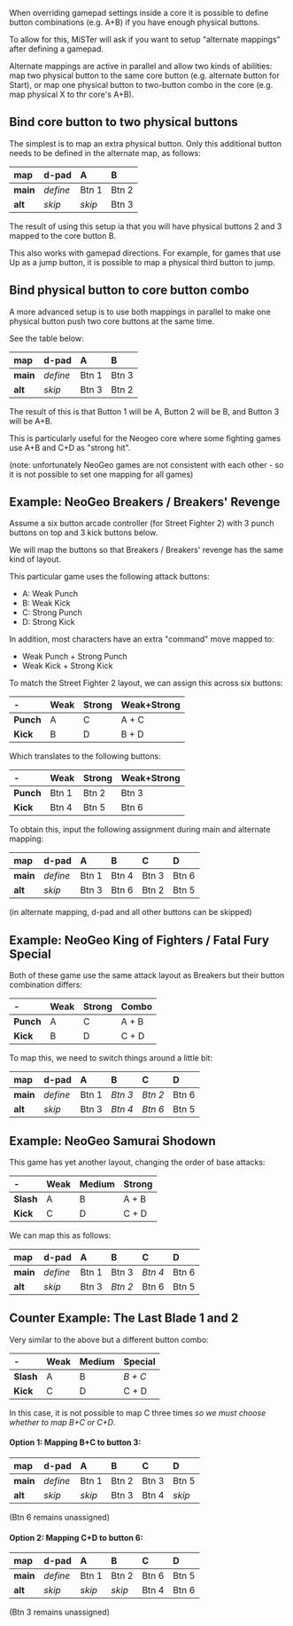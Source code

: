 When overriding gamepad settings inside a core it is possible to define button combinations (e.g. A+B) if you have enough physical buttons.

To allow for this, MiSTer will ask if you want to setup "alternate mappings" after defining a gamepad.

Alternate mappings are active in parallel and allow two kinds of abilities: map two physical button to the same core button (e.g. alternate button for Start), or map one physical button to two-button combo in the core (e.g. map physical X to thr core's A+B).

## Bind core button to two physical buttons

The simplest is to map an extra physical button. Only this additional button needs to be defined in the alternate map, as follows:

| **map** | **d-pad** | **A** | **B** |
|:--------|:---------|:------|:------|
|**main**|_define_|Btn 1|Btn 2|
|**alt**|_skip_|_skip_|Btn 3|

The result of using this setup ia that you will have physical buttons 2 and 3 mapped to the core button B.

This also works with gamepad directions. For example, for games that use Up as a jump button, it is possible to map a physical third button to jump.

## Bind physical button to core button combo

A more advanced setup is to use both mappings in parallel to make one physical button push two core buttons at the same time.

See the table below:

| **map** | **d-pad** | **A** | **B** 
|:--------|:---------|:------|:------|
|**main**|_define_|Btn 1|Btn 3|
|**alt**|_skip_|Btn 3|Btn 2|

The result of this is that Button 1 will be A, Button 2 will be B, and Button 3 will be A+B.

This is particularly useful for the Neogeo core where some fighting games use A+B and C+D as "strong hit".

(note: unfortunately NeoGeo games are not consistent with each other - so it is not possible to set one mapping for all games)

## Example: NeoGeo Breakers / Breakers' Revenge

Assume a six button arcade controller (for Street Fighter 2) with 3 punch buttons on top and 3 kick buttons below.

We will map the buttons so that Breakers / Breakers' revenge has the same kind of layout.

This particular game uses the following attack buttons:
* A: Weak Punch
* B: Weak Kick
* C: Strong Punch
* D: Strong Kick

In addition, most characters have an extra "command" move mapped to:
* Weak Punch + Strong Punch 
* Weak Kick + Strong Kick 

To match the Street Fighter 2 layout, we can assign this across six buttons:

| **-**   | **Weak** | **Strong** | **Weak+Strong** |
|:--------|:---------|:-----------|:----------------|
|**Punch**|    A     |  C         |   A + C         |
|**Kick** |    B     |  D         |   B + D         |

Which translates to the following buttons:

| **-**   | **Weak** | **Strong** | **Weak+Strong** |
|:--------|:---------|:-----------|:----------------|
|**Punch**|Btn 1     |  Btn 2     |   Btn 3         |
|**Kick** |Btn 4     |  Btn 5     |   Btn 6         |

To obtain this, input the following assignment during main and alternate mapping:

| **map** | **d-pad** | **A** | **B** | **C** | **D** |
|:--------|:----------|:------|:------|:------|:------|
|**main** |_define_   | Btn 1 | Btn 4 | Btn 3 | Btn 6 |
|**alt**  |_skip_     | Btn 3 | Btn 6 | Btn 2 | Btn 5 |

(in alternate mapping, d-pad and all other buttons can be skipped)

## Example: NeoGeo King of Fighters / Fatal Fury Special

Both of these game use the same attack layout as Breakers but their button combination differs:

| **-**   | **Weak** | **Strong** | **Combo**       |
|:--------|:---------|:-----------|:----------------|
|**Punch**|    A     |  C         |   A + B         |
|**Kick** |    B     |  D         |   C + D         |

To map this, we need to switch things around a little bit:

| **map** | **d-pad** | **A** | **B**   | **C**   | **D** |
|:--------|:----------|:------|:--------|:--------|:------|
|**main** |_define_   | Btn 1 | _Btn 3_ | _Btn 2_ | Btn 6 |
|**alt**  |_skip_     | Btn 3 | _Btn 4_ | _Btn 6_ | Btn 5 |

## Example: NeoGeo Samurai Shodown

This game has yet another layout, changing the order of base attacks:

| **-**   | **Weak** | **Medium** | **Strong**      |
|:--------|:---------|:-----------|:----------------|
|**Slash**|    A     |  B         |   A + B         |
|**Kick** |    C     |  D         |   C + D         |

We can map this as follows:

| **map** | **d-pad** | **A** | **B**   | **C**   | **D** |
|:--------|:----------|:------|:--------|:--------|:------|
|**main** |_define_   | Btn 1 |  Btn 3  | _Btn 4_ | Btn 6 |
|**alt**  |_skip_     | Btn 3 | _Btn 2_ |  Btn 6  | Btn 5 |

## Counter Example: The Last Blade 1 and 2

Very similar to the above but a different button combo:

| **-**   | **Weak** | **Medium** | **Special**     |
|:--------|:---------|:-----------|:----------------|
|**Slash**|    A     |  B         |   _B + C_       |
|**Kick** |    C     |  D         |   C + D         |

In this case, it is not possible to map C three times _so we must choose whether to map B+C or C+D_.

#### Option 1: Mapping B+C to button 3:

| **map** | **d-pad** | **A** | **B**   | **C**   | **D** |
|:--------|:----------|:------|:--------|:--------|:------|
|**main** |_define_   | Btn 1 |  Btn 2  |  Btn 3  | Btn 5 |
|**alt**  |_skip_     | _skip_| Btn 3   |  Btn 4  | _skip_|

(Btn 6 remains unassigned)

#### Option 2: Mapping C+D to button 6:

| **map** | **d-pad** | **A** | **B**   | **C**   | **D** |
|:--------|:----------|:------|:--------|:--------|:------|
|**main** |_define_   | Btn 1 |  Btn 2  |  Btn 6  | Btn 5 |
|**alt**  |_skip_     | _skip_| _skip_  |  Btn 4  | Btn 6|

(Btn 3 remains unassigned)
